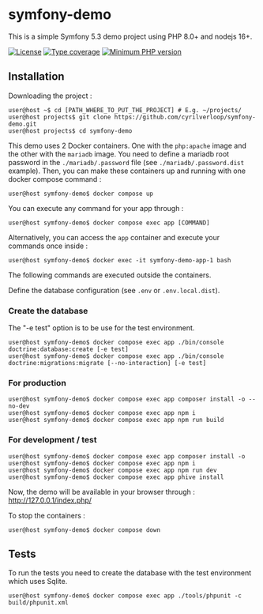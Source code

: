 # symfony-demo

This is a simple Symfony 5.3 demo project using PHP 8.0+ and nodejs 16+.

[![License](https://img.shields.io/github/license/cyrilverloop/symfony-demo)](https://github.com/cyrilverloop/symfony-demo/blob/trunk/LICENSE)
[![Type coverage](https://shepherd.dev/github/cyrilverloop/symfony-demo/coverage.svg)](https://shepherd.dev/github/cyrilverloop/symfony-demo)
[![Minimum PHP version](https://img.shields.io/badge/php-%3E%3D7.4-%23777BB4?logo=php&style=flat)](https://www.php.net/)


## Installation

Downloading the project :

```shellsession
user@host ~$ cd [PATH_WHERE_TO_PUT_THE_PROJECT] # E.g. ~/projects/
user@host projects$ git clone https://github.com/cyrilverloop/symfony-demo.git
user@host projects$ cd symfony-demo
```

This demo uses 2 Docker containers.
One with the `php:apache` image and the other with the `mariadb` image.
You need to define a mariadb root password in the `./mariadb/.password` file (see `./mariadb/.password.dist` example).
Then, you can make these containers up and running with one docker compose command :
```shellsession
user@host symfony-demo$ docker compose up
```
You can execute any command for your app through :
```shellsession
user@host symfony-demo$ docker compose exec app [COMMAND]
```
Alternatively, you can access the `app` container and execute your commands once inside :
```shellsession
user@host symfony-demo$ docker exec -it symfony-demo-app-1 bash
```
The following commands are executed outside the containers.

Define the database configuration (see `.env` or `.env.local.dist`).

### Create the database

The "-e test" option is to be use for the test environment.
```shellsession
user@host symfony-demo$ docker compose exec app ./bin/console doctrine:database:create [-e test]
user@host symfony-demo$ docker compose exec app ./bin/console doctrine:migrations:migrate [--no-interaction] [-e test]
```

### For production

```shellsession
user@host symfony-demo$ docker compose exec app composer install -o --no-dev
user@host symfony-demo$ docker compose exec app npm i
user@host symfony-demo$ docker compose exec app npm run build
```

### For development / test

```shellsession
user@host symfony-demo$ docker compose exec app composer install -o
user@host symfony-demo$ docker compose exec app npm i
user@host symfony-demo$ docker compose exec app npm run dev
user@host symfony-demo$ docker compose exec app phive install
```

Now, the demo will be available in your browser through : http://127.0.0.1/index.php/

To stop the containers :
```shellsession
user@host symfony-demo$ docker compose down
```


## Tests

To run the tests you need to create the database with the test environment which uses Sqlite.
```shellsession
user@host symfony-demo$ docker compose exec app ./tools/phpunit -c build/phpunit.xml
```
